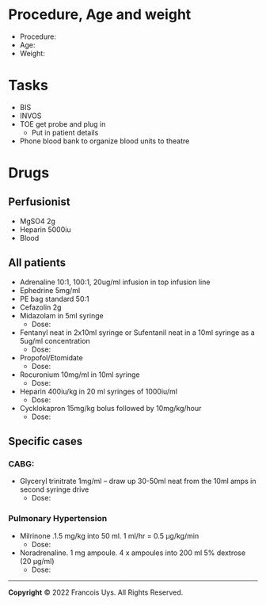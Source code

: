 # Procedure, Age and weight 
- Procedure: 
- Age: 
- Weight: 
# Tasks
- BIS
- INVOS
- TOE get probe and plug in
	- Put in patient details
- Phone blood bank to organize blood units to theatre

# Drugs 

## Perfusionist 
- MgSO4 2g
- Heparin 5000iu
- Blood
## All patients 
- Adrenaline 10:1, 100:1, 20ug/ml infusion in top infusion line
- Ephedrine 5mg/ml
- PE bag standard 50:1
- Cefazolin 2g
- Midazolam in 5ml syringe
	- Dose:  
- Fentanyl neat in 2x10ml syringe or Sufentanil neat in a 10ml syringe as a 5ug/ml concentration
	- Dose: 
- Propofol/Etomidate
	- Dose: 
- Rocuronium 10mg/ml in 10ml syringe
	- Dose:
-  Heparin 400iu/kg in 20 ml syringes of 1000iu/ml 
	- Dose:
- Cycklokapron 15mg/kg bolus followed by 10mg/kg/hour 
	- Dose:
## Specific cases 
### CABG: 
-  Glyceryl trinitrate 1mg/ml – draw up 30-50ml neat from the 10ml amps in second syringe drive
	- Dose: 
### Pulmonary Hypertension 
- Milrinone .1.5 mg/kg into 50 ml. 1 ml/hr = 0.5 µg/kg/min 
	- Dose:
-  Noradrenaline. 1 mg ampoule. 4 x ampoules into 200 ml 5% dextrose (20 µg/ml)
	- Dose: 









---

**Copyright**
© 2022 Francois Uys. All Rights Reserved.
